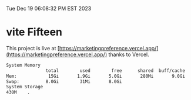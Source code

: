 Tue Dec 19 06:08:32 PM EST 2023

# vite Fifteen


This project is live at [https://marketingpreference.vercel.app/](https://marketingpreference.vercel.app/) thanks to Vercel.

```bash
System Memory
               total        used        free      shared  buff/cache   available
Mem:            15Gi       1.9Gi       5.0Gi       280Mi       9.0Gi        13Gi
Swap:          8.0Gi        31Mi       8.0Gi
System Storage
430M	.
```
